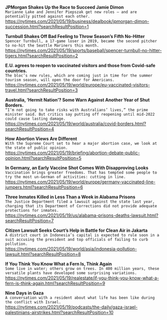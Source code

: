 **JPMorgan Shakes Up the Race to Succeed Jamie Dimon**\
`Marianne Lake and Jennifer Piepszak get new roles — and are potentially pitted against each other.`\
https://nytimes.com/2021/05/19/business/dealbook/jpmorgan-dimon-succession.html?searchResultPosition=1

**Turnbull Shakes Off Bad Feeling to Throw Season’s Fifth No-Hitter**\
`Spencer Turnbull, a 17-game loser in 2019, became the second pitcher to no-hit the Seattle Mariners this month.`\
https://nytimes.com/2021/05/19/sports/baseball/spencer-turnbull-no-hitter-tigers.html?searchResultPosition=2

**E.U. agrees to reopen to vaccinated visitors and those from Covid-safe countries.**\
`The bloc’s new rules, which are coming just in time for the summer tourism season, will open the door for Americans.`\
https://nytimes.com/2021/05/19/world/europe/eu-vaccinated-visitors-travel.html?searchResultPosition=3

**Australia, ‘Hermit Nation’? Some Warn Against Another Year of Shut Borders.**\
`“I’m not going to take risks with Australians’ lives,” the prime minister said. But critics say putting off reopening until mid-2022 could cause lasting damage.`\
https://nytimes.com/2021/05/19/world/australia/covid-borders.html?searchResultPosition=4

**How Abortion Views Are Different**\
`With the Supreme Court set to hear a major abortion case, we look at the state of public opinion.`\
https://nytimes.com/2021/05/19/briefing/abortion-debate-public-opinion.html?searchResultPosition=5

**In Germany, an Early Vaccine Shot Comes With Disapproving Looks**\
`Vaccination brings greater freedoms. That has tempted some people to try the most un-German of activities: cutting in line.`\
https://nytimes.com/2021/05/19/world/europe/germany-vaccinated-line-jumpers.html?searchResultPosition=6

**Three Inmates Killed in Less Than a Week in Alabama Prisons**\
`The Justice Department filed a lawsuit against the state last year, charging that its Department of Corrections did not provide adequate protections for inmates.`\
https://nytimes.com/2021/05/19/us/alabama-prisons-deaths-lawsuit.html?searchResultPosition=7

**Citizen Lawsuit Seeks Court’s Help in Battle for Clean Air in Jakarta**\
`A district court in Indonesia’s capital is expected to rule soon in a suit accusing the president and top officials of failing to curb pollution.`\
https://nytimes.com/2021/05/19/world/asia/indonesia-pollution-lawsuit.html?searchResultPosition=8

**If You Think You Know What a Fern Is, Think Again**\
`Some live in water; others grow on trees. In 400 million years, these versatile plants have developed some surprising variations.`\
https://nytimes.com/2021/05/19/realestate/if-you-think-you-know-what-a-fern-is-think-again.html?searchResultPosition=9

**Nine Days in Gaza**\
`A conversation with a resident about what life has been like during the conflict with Israel.`\
https://nytimes.com/2021/05/19/podcasts/the-daily/gaza-israel-palestinians-airstrikes.html?searchResultPosition=10


